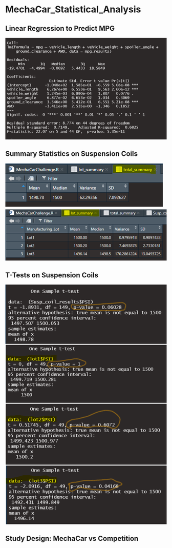 # MechaCar_Statistical_Analysis

## Linear Regression to Predict MPG
![](Resources/MPG_linear_regression.png)
## Summary Statistics on Suspension Coils
![](Resources/Total_summary.png)
![](Resources/Lot_summary.png)

## T-Tests on Suspension Coils
![](Resources/One_sample_t.png)
![](Resources/Lot1_t.png)
![](Resources/Lot2_t.png)
![](Resources/Lot3_t.png)

## Study Design: MechaCar vs Competition
